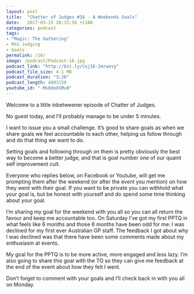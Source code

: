```yaml
---
layout: post
title:  "Chatter of Judges #16 - A Weekends Goals"
date:   2017-03-15 20:33:56 +1100
categories: podcast
tags:
- "Magic: The Gathering"
- MtG Judging
- Goals
permalink: /16/
image: /podcast/Podcast-16.jpg
podcast_link: "http://bit.ly/Coj16-2mrwovy"
podcast_file_size: 4.1 MB
podcast_duration: "3:20"
podcast_length: 4093150
youtube_id: "-Ms0doXSMu0"
---
```


Welcome to a little inbetweener episode of Chatter of Judges.

No guest today, and I’ll probably manage to be under 5 minutes.

I want to issue you a small challenge. It’s good to share goals as when we share goals we feel accountable to each other, helping us follow through and do that thing we want to do.

Setting goals and following through on them is pretty obviously the best way to become a better judge, and that is goal number one of our quaint self improvement cult.

Everyone who replies below, on Facebook or Youtube, will get me prompting them after the weekend (or after the event you mention) on how they went with their goal. If you want to be private you can withhold what your goal is, but be honest with yourself and do spend some time thinking about your goal.

I’m sharing my goal for the weekend with you all so you can all return the favour and keep me accountable too. On Saturday I’ve got my first PPTQ in what feels like 6 months and those 6 months have been odd for me: I was declined for my first ever Australian GP staff. The feedback I got about why I was declined was that there have been some comments made about my enthusiasm at events.

My goal for the PPTQ is to be more active, more engaged and less lazy. I’m also going to share this goal with the TO so they can give me feedback at the end of the event about how they felt I went.

Don’t forget to comment with your goals and I’ll check back in with you all on Monday.
